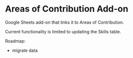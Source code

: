 # Areas of Contribution Add-on

Google Sheets add-on that links it to Areas of Contribution.

Current functionality is limited to updating the Skills table.

Roadmap:
- migrate data
